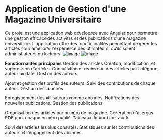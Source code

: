 # Application de Gestion d'une Magazine Universitaire
Ce projet est une application web développée avec Angular pour permettre une gestion efficace des activités et des publications d'une magazine universitaire. L'application offre des fonctionnalités permettant de gérer les articles pour améliorer l'expérience des utilisateurs, qu'ils soient administrateurs ou lecteurs.
![image](https://github.com/user-attachments/assets/b0645c9c-f58d-47fd-bff8-5028dc2e6da0)
![image](https://github.com/user-attachments/assets/dc58504f-4e7c-4394-b16a-bbf36b5bdbc1)


**Fonctionnalités principales**
Gestion des articles
Création, modification, et suppression d'articles.
Consultation et recherche des articles par catégorie, auteur ou date.
Gestion des auteurs

Ajout et gestion des profils des auteurs.
Suivi des contributions de chaque auteur.
Gestion des abonnés

Enregistrement des utilisateurs comme abonnés.
Notifications des nouvelles publications.
Gestion des publications

Organisation des articles par numéro de magazine.
Génération d'aperçus PDF pour chaque numéro publié.
Tableaux de bord interactifs

Suivi des articles les plus consultés.
Statistiques sur les contributions des auteurs et l'engagement des abonnés.
